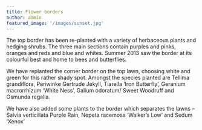 ```yaml
---
title: Flower borders
author: admin
featured_image: '/images/sunset.jpg'
---
```

The top border has been re-planted with a variety of herbaceous plants and hedging shrubs. The three main sections contain purples and pinks, oranges and reds and blue and whites. Summer 2013 saw the border at its colourful best and home to bees and butterflies.

We have replanted the corner border on the top lawn, choosing white and green for this rather shady spot. Amongst the species planted are Tellima grandiflora, Periwinke Gertrude Jekyll, Tiarella &#8216;Iron Butterfly&#8217;, Geranium macrorrhizum &#8216;White Ness&#8217;, Galium odoratum/ Sweet Woodruff and Osmunda regalia.

We have also added some plants to the border which separates the lawns &#8211; Salvia verticillata Purple Rain, Nepeta racemosa &#8216;Walker&#8217;s Low&#8217; and Sedum &#8216;Xenox&#8217;
